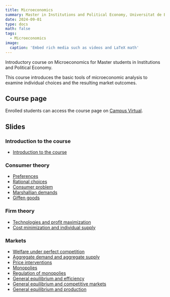 ```yaml
---
title: Microeconomics
summary: Master in Institutions and Political Economy, Universitat de Barcelona
date: 2024-09-01
type: docs
math: false
tags:
  - Microeconomics
image:
  caption: 'Embed rich media such as videos and LaTeX math'
---
```


Introductory course on Microeconomics for Master students in Institutions and Political Economy.

This course introduces the basic tools of microeconomic analysis to examine individual choices and the resulting market outcomes.

## Course page

Enrolled students can access the course page on [Campus Virtual](https://campusvirtual.ub.edu/course/view.php?id=89069).

## Slides

### Introduction to the course
* [Introduction to the course](https://drive.google.com/file/d/1tn__8EeIwToEVeqehwTKPEWoIg6W8OEz/view?usp=sharing)

### Consumer theory
* [Preferences](https://drive.google.com/file/d/1ZsnxgHRYP3wL1yXWi3H-9PZVXznbQ5Ng/view?usp=sharing)
* [Rational choices](https://drive.google.com/file/d/1Ghxeo-DVgvBG2P0W_WrHeKy6LPvR2tvc/view?usp=sharing)
* [Consumer problem](https://drive.google.com/file/d/1qgjA6BIS8i5VtD-gDxeE8brdqxXq4nsr/view?usp=sharing)
* [Marshallian demands](https://drive.google.com/file/d/1QIL_QNTqZSipgvgQA9PoTwJogftahU1e/view?usp=sharing)
* [Giffen goods](https://drive.google.com/file/d/1rhpp757q23xvU6IS_sutvCzGIPscdUGG/view?usp=sharing)

### Firm theory
* [Technologies and profit maximization](https://drive.google.com/file/d/1pZONGdLfJaIzjgNc_u--VJOEpbigVVmG/view?usp=sharing)
* [Cost minimization and individual supply](https://drive.google.com/file/d/1e9pINgbzl0fX9oxSXDBpPT1ur7EmMX01/view?usp=sharing)

### Markets
* [Welfare under perfect competition](https://drive.google.com/file/d/1Q5bBHtprCF8lp2JdBytTUfej48ABf7F-/view?usp=sharing)
* [Aggregate demand and aggregate supply](https://drive.google.com/file/d/1Mbc8aKZ603Q2bdhrZDskC5jGwO8xjEEk/view?usp=sharing)
* [Price interventions](https://drive.google.com/file/d/1Q5bBHtprCF8lp2JdBytTUfej48ABf7F-/view?usp=sharing)
* [Monopolies](https://drive.google.com/file/d/1FeRWNSvVCKvNSjTlbKFzjrI1sF396yYN/view?usp=sharing)
* [Regulation of monopolies](https://drive.google.com/file/d/1hbNRlJqy6bS0tHq1eMT2VeUz7PYkFG0e/view?usp=sharing)
* [General equilibrium and efficiency](https://drive.google.com/file/d/1Z6qHEqDYZ0TP2z5L2GM2F_F2uektyh_I/view?usp=sharing)
* [General equilibrium and competitive markets](https://drive.google.com/file/d/1yL6vamVBWFX-B7E1pMrZrg03vQQLN28l/view?usp=sharing)
* [General equilibrium and production](https://drive.google.com/file/d/12MTUQOXPWyG3-Yv0NKxMZNVApFPMR6IG/view?usp=sharing)
